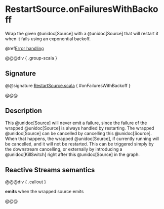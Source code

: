 # RestartSource.onFailuresWithBackoff

Wrap the given @unidoc[Source] with a @unidoc[Source] that will restart it when it fails using an exponential backoff.

@ref[Error handling](../index.md#error-handling)

@@@div { .group-scala }

## Signature

@@signature [RestartSource.scala](/akka-stream/src/main/scala/akka/stream/scaladsl/RestartSource.scala) { #onFailuresWithBackoff }

@@@

## Description

 This @unidoc[Source] will never emit a failure, since the failure of the wrapped @unidoc[Source] is always handled by
 restarting. The wrapped @unidoc[Source] can be cancelled by cancelling this @unidoc[Source].
 When that happens, the wrapped @unidoc[Source], if currently running will be cancelled, and it will not be restarted.
 This can be triggered simply by the downstream cancelling, or externally by introducing a @unidoc[KillSwitch] right
 after this @unidoc[Source] in the graph.

## Reactive Streams semantics

@@@div { .callout }

**emits** when the wrapped source emits

@@@
